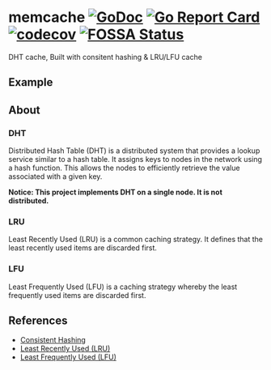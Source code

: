 # memcache [![GoDoc](https://godoc.org/github.com/yeqown/memcache?status.svg)](https://godoc.org/github.com/yeqown/memcache) [![Go Report Card](https://goreportcard.com/badge/github.com/yeqown/memcache)](https://goreportcard.com/report/github.com/yeqown/memcache) [![codecov](https://codecov.io/gh/yeqown/memcache/branch/master/graph/badge.svg)](https://codecov.io/gh/yeqown/memcache) [![FOSSA Status](https://app.fossa.io/api/projects/git%2Bgithub.com%2Fyeqown%2Fmemcache.svg?type=shield)](https://app.fossa.io/projects/git%2Bgithub.com%2Fyeqown%2Fmemcache?ref=badge_shield)

DHT cache, Built with consitent hashing &amp; LRU/LFU cache

## Example
<!-- MARKDOWN-AUTO-DOCS:START (CODE:src=./example/main.go) -->
<!-- MARKDOWN-AUTO-DOCS:END -->

## About 

### DHT

Distributed Hash Table (DHT) is a distributed system that provides a lookup service similar to a hash table. It assigns keys to nodes in the network using a hash function. This allows the nodes to efficiently retrieve the value associated with a given key.

**Notice: This project implements DHT on a single node. It is not distributed.**

### LRU

Least Recently Used (LRU) is a common caching strategy. It defines that the least recently used items are discarded first.

### LFU

Least Frequently Used (LFU) is a caching strategy whereby the least frequently used items are discarded first.

## References

- [Consistent Hashing](https://en.wikipedia.org/wiki/Consistent_hashing)
- [Least Recently Used (LRU)](https://en.wikipedia.org/wiki/Cache_replacement_policies#Least_recently_used_(LRU))
- [Least Frequently Used (LFU)](https://en.wikipedia.org/wiki/Cache_replacement_policies#Least-frequently_used_(LFU))